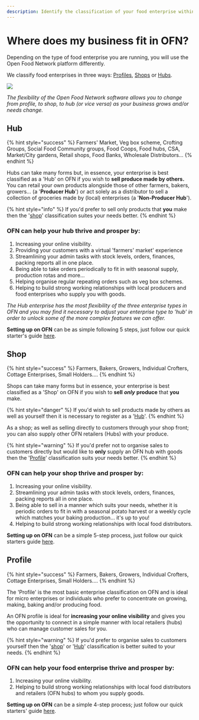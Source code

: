 ```yaml
---
description: Identify the classification of your food enterprise within the OFN platform.
---
```


# Where does my business fit in OFN?

Depending on the type of food enterprise you are running, you will use the Open Food Network platform differently.

We classify food enterprises in three ways: [Profiles](your-quick-start-on-ofn-given-who-you-are.md#profile), [Shops](your-quick-start-on-ofn-given-who-you-are.md#shop) or [Hubs](your-quick-start-on-ofn-given-who-you-are.md#hub).

![](.gitbook/assets/l-flowchart%20%281%29.png)

_The flexibility of the Open Food Network software allows you to change from profile,_ _to shop, to hub \(or vice versa\) as your business grows and/or needs change._

## Hub

{% hint style="success" %}
Farmers' Market, Veg box scheme, Crofting Groups, Social Food Community groups, Food Coops, Food hubs, CSA, Market/City gardens, Retail shops, Food Banks, Wholesale Distributors...
{% endhint %}

Hubs can take many forms but, in essence, your enterprise is best classified as a 'Hub' on OFN if you wish to **sell produce made by others.** You can retail your own products alongside those of other farmers, bakers, growers... \(a '**Producer Hub**'\) or act solely as a distributor to sell a collection of groceries made by \(local\) enterprises \(a '**Non-Producer Hub**'\).

{% hint style="info" %}
If you'd prefer to sell only products that **you** make then the '[shop](your-quick-start-on-ofn-given-who-you-are.md#shop)' classification suites your needs better.
{% endhint %}

### OFN can help your hub thrive and prosper by:

1. Increasing your online visibility.
2. Providing your customers with a virtual 'farmers' market' experience
3. Streamlining your admin tasks with stock levels, orders, finances, packing reports all in one place.
4. Being able to take orders periodically to fit in with seasonal supply, production rotas and more...
5. Helping organise regular repeating orders such as veg box schemes.
6. Helping to build strong working relationships with local producers and food enterprises who supply you with goods.

_The Hub enterprise has the most flexibility of the three enterprise types in OFN and you may find it necessary to adjust your enterprise type to 'hub' in order to unlock some of the more complex features we can offer._

**Setting up on OFN** can be as simple following 5 steps, just follow our quick starter's guide [here](quick-start-guides/multi-producers-shop-hub-quick-setup-guide.md).

## Shop

{% hint style="success" %}
Farmers, Bakers, Growers, Individual Crofters, Cottage Enterprises, Small Holders....
{% endhint %}

Shops can take many forms but in essence, your enterprise is best classified as a 'Shop' on OFN if you wish to **sell** _**only**_ **produce** that **you** make.

{% hint style="danger" %}
If you'd wish to sell products made by others as well as yourself then it is necessary to register as a '[Hub](your-quick-start-on-ofn-given-who-you-are.md#hub)'.
{% endhint %}

As a shop; as well as selling directly to customers through your shop front; you can also supply other OFN retailers \(Hubs\) with your produce.

{% hint style="warning" %}
If you'd prefer not to organise sales to customers directly but would like to **only** supply an OFN hub with goods then the '[Profile](your-quick-start-on-ofn-given-who-you-are.md#profile)' classification suits your needs better.
{% endhint %}

### OFN can help your shop thrive and prosper by:

1. Increasing your online visibility.
2. Streamlining your admin tasks with stock levels, orders, finances, packing reports all in one place.
3. Being able to sell in a manner which suits your needs, whether it is periodic orders to fit in with a seasonal potato harvest or a weekly cycle which matches your baking production... it's up to you!
4. Helping to build strong working relationships with local food distributors.

**Setting up on OFN** can be a simple 5-step process, just follow our quick starters guide [here](quick-start-guides/producer-shop-quick-setup-guide.md).

## Profile

{% hint style="success" %}
Farmers, Bakers, Growers, Individual Crofters, Cottage Enterprises, Small Holders....
{% endhint %}

The 'Profile' is the most basic enterprise classification on OFN and is ideal for micro enterprises or individuals who prefer to concentrate on growing, making, baking and/or producing food.

An OFN profile is ideal for **increasing your online visibility** and gives you the opportunity to connect in a simple manner with local retailers \(hubs\) who can manage customer sales for you.

{% hint style="warning" %}
If you'd prefer to organise sales to customers yourself then the '[shop](your-quick-start-on-ofn-given-who-you-are.md#shop)' or '[Hub](your-quick-start-on-ofn-given-who-you-are.md#hub)' classification is better suited to your needs.
{% endhint %}

### OFN can help your food enterprise thrive and prosper by:

1. Increasing your online visibility.
2. Helping to build strong working relationships with local food distributors and retailers \(OFN hubs\) to whom you supply goods.

**Setting up on OFN** can be a simple 4-step process; just follow our quick starters' guide [here](quick-start-guides/profile-only-quick-setup-guide.md).

